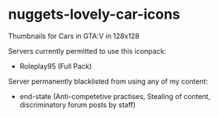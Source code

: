 # nuggets-lovely-car-icons
Thumbnails for Cars in GTA:V in 128x128

<p class="has-line-data" data-line-start="0" data-line-end="1">Servers currently permitted to use this iconpack:</p>
<ul>
<li class="has-line-data" data-line-start="1" data-line-end="2">Roleplay95 (Full Pack)</li>
</ul>
<p class="has-line-data" data-line-start="4" data-line-end="5">Server permanently blacklisted from using any of my content:</p>
<ul>
<li class="has-line-data" data-line-start="5" data-line-end="6">end-state (Anti-competetive practises, Stealing of content, discriminatory forum posts by staff)</li>
</ul>
